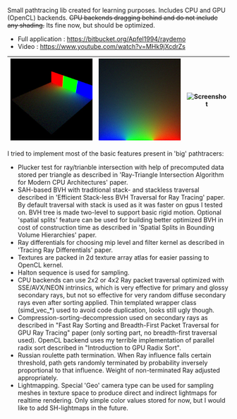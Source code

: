Small pathtracing lib created for learning purposes. Includes CPU and GPU (OpenCL) backends.
~~CPU backends dragging behind and do not include any shading.~~ Its fine now, but should be optimized.


- Full application : https://bitbucket.org/Apfel1994/raydemo
- Video : https://www.youtube.com/watch?v=MHk9jXcdrZs

![Screenshot](img1.jpg)|![Screenshot](img2.jpg)|![Screenshot](img3.jpg)
:-------------------------:|:-------------------------:|:-------------------------:

I tried to implement most of the basic features present in 'big' pathtracers:
- Plucker test for ray/trianble intersection with help of precomputed data stored per triangle as described in 'Ray-Triangle Intersection Algorithm for Modern CPU Architectures' paper.
- SAH-based BVH with traditional stack- and stackless traversal described in 'Efficient Stack-less BVH Traversal for Ray Tracing' paper. By default traversal with stack is used as it was faster on gpus I tested on. BVH tree is made two-level to support basic rigid motion. Optional 'spatial splits' feature can be used for building better optimized BVH in cost of construction time as described in 'Spatial Splits in Bounding Volume Hierarchies' paper.
- Ray differentials for choosing mip level and filter kernel as described in 'Tracing Ray Differentials' paper.
- Textures are packed in 2d texture array atlas for easier passing to OpenCL kernel.
- Halton sequence is used for sampling.
- CPU backends can use 2x2 or 4x2 Ray packet traversal optimized with SSE/AVX/NEON intrinsics, which is very effective for primary and glossy secondary rays, but not so effective for very random diffuse secondary rays even after sorting applied. Thin templated wrapper class (simd_vec_*) used to avoid code duplication, looks still ugly though.
- Compression-sorting-decompression used on secondary rays as described in "Fast Ray Sorting and Breadth-First Packet Traversal for GPU Ray Tracing" paper (only sorting part, no breadth-first traversal used). OpenCL backend uses my terrible implementation of parallel radix sort described in "Introduction to GPU Radix Sort".
- Russian roulette path termination. When Ray influence falls certain threshold, path gets randomly terminated by probability inversely proportional to that influence. Weight of non-terminated Ray adjusted appropriately.
- Lightmapping. Special 'Geo' camera type can be used for sampling meshes in texture space to produce direct and indirect lightmaps for realtime rendering. Only simple color values stored for now, but I would like to add SH-lightmaps in the future.
